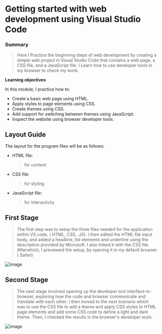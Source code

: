 
# Getting started with web development using Visual Studio Code


### Summary

> Here I Practice the beginning steps of web development by creating a simple web project in Visual Studio Code that contains a web page, a CSS file, and a JavaScript file. I Learn how to use developer tools in my browser to check my work.

**Learning objectives**

In this module, I practice how to:

- Create a basic web page using HTML.
- Apply styles to page elements using CSS.
- Create themes using CSS.
- Add support for switching between themes using JavaScript.
- Inspect the website using browser developer tools.

## Layout Guide

The layout for the program files will be as follows:

- HTML file:
  >for content
- CSS file:
  >for styling
- JavaScript file:
  >for interactivity


## First Stage

> The first step was to setup the three files needed for the application within VS code, ( HTML, CSS, .JS). I then edited the HTML file input body, and added a headline, list elements and underline using the description provided by Microsoft. I also linked it with the CSS file.
> Afterwhich, I previewed the setup, by opening it in my default browser ( Safari)

![image](https://github.com/user-attachments/assets/89304d9e-b73f-4861-93e2-2cd7f9b9ba8e)



## Second Stage

> The next stage involved opening up the developer tool interface in-browser, exploring how the code and browser communicate and translate with each other. I then moved to the next scenario which was to use the CSS file to add a theme and apply CSS styles to HTML page elements and add some CSS code to define a light and dark theme. Then, I checked the results in the browser's developer tools.

![image](https://github.com/user-attachments/assets/a733783b-3235-41fc-b2d3-38a2a73bf328)



